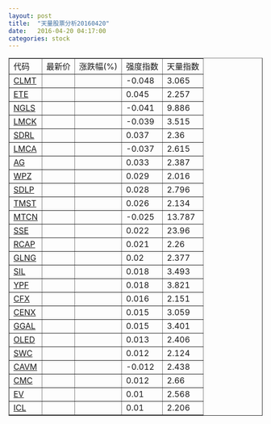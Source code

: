 ```yaml
---
layout: post
title:  "天量股票分析20160420"
date:   2016-04-20 04:17:00
categories: stock
---
```

<script type="text/javascript">
var stockList = []
stockList.push('gb_clmt');
stockList.push('gb_ete');
stockList.push('gb_ngls');
stockList.push('gb_lmck');
stockList.push('gb_sdrl');
stockList.push('gb_lmca');
stockList.push('gb_ag');
stockList.push('gb_wpz');
stockList.push('gb_sdlp');
stockList.push('gb_tmst');
stockList.push('gb_mtcn');
stockList.push('gb_sse');
stockList.push('gb_rcap');
stockList.push('gb_glng');
stockList.push('gb_sil');
stockList.push('gb_ypf');
stockList.push('gb_cfx');
stockList.push('gb_cenx');
stockList.push('gb_ggal');
stockList.push('gb_oled');
stockList.push('gb_swc');
stockList.push('gb_cavm');
stockList.push('gb_cmc');
stockList.push('gb_ev');
stockList.push('gb_icl');
</script>

<table border="1">
 <tr>
  <td>代码</td>
  <td>最新价</td>
  <td>涨跌幅(%)</td>
 <td>强度指数</td>
 <td>天量指数</td>
</tr>
  <tr id="clmt"><td><a href="http://stock.finance.sina.com.cn/usstock/quotes/CLMT.html" target="_blank">CLMT</a></td><td></td><td></td><td>-0.048</td><td>3.065</td></tr>
  <tr id="ete"><td><a href="http://stock.finance.sina.com.cn/usstock/quotes/ETE.html" target="_blank">ETE</a></td><td></td><td></td><td>0.045</td><td>2.257</td></tr>
  <tr id="ngls"><td><a href="http://stock.finance.sina.com.cn/usstock/quotes/NGLS.html" target="_blank">NGLS</a></td><td></td><td></td><td>-0.041</td><td>9.886</td></tr>
  <tr id="lmck"><td><a href="http://stock.finance.sina.com.cn/usstock/quotes/LMCK.html" target="_blank">LMCK</a></td><td></td><td></td><td>-0.039</td><td>3.515</td></tr>
  <tr id="sdrl"><td><a href="http://stock.finance.sina.com.cn/usstock/quotes/SDRL.html" target="_blank">SDRL</a></td><td></td><td></td><td>0.037</td><td>2.36</td></tr>
  <tr id="lmca"><td><a href="http://stock.finance.sina.com.cn/usstock/quotes/LMCA.html" target="_blank">LMCA</a></td><td></td><td></td><td>-0.037</td><td>2.615</td></tr>
  <tr id="ag"><td><a href="http://stock.finance.sina.com.cn/usstock/quotes/AG.html" target="_blank">AG</a></td><td></td><td></td><td>0.033</td><td>2.387</td></tr>
  <tr id="wpz"><td><a href="http://stock.finance.sina.com.cn/usstock/quotes/WPZ.html" target="_blank">WPZ</a></td><td></td><td></td><td>0.029</td><td>2.016</td></tr>
  <tr id="sdlp"><td><a href="http://stock.finance.sina.com.cn/usstock/quotes/SDLP.html" target="_blank">SDLP</a></td><td></td><td></td><td>0.028</td><td>2.796</td></tr>
  <tr id="tmst"><td><a href="http://stock.finance.sina.com.cn/usstock/quotes/TMST.html" target="_blank">TMST</a></td><td></td><td></td><td>0.026</td><td>2.134</td></tr>
  <tr id="mtcn"><td><a href="http://stock.finance.sina.com.cn/usstock/quotes/MTCN.html" target="_blank">MTCN</a></td><td></td><td></td><td>-0.025</td><td>13.787</td></tr>
  <tr id="sse"><td><a href="http://stock.finance.sina.com.cn/usstock/quotes/SSE.html" target="_blank">SSE</a></td><td></td><td></td><td>0.022</td><td>23.96</td></tr>
  <tr id="rcap"><td><a href="http://stock.finance.sina.com.cn/usstock/quotes/RCAP.html" target="_blank">RCAP</a></td><td></td><td></td><td>0.021</td><td>2.26</td></tr>
  <tr id="glng"><td><a href="http://stock.finance.sina.com.cn/usstock/quotes/GLNG.html" target="_blank">GLNG</a></td><td></td><td></td><td>0.02</td><td>2.377</td></tr>
  <tr id="sil"><td><a href="http://stock.finance.sina.com.cn/usstock/quotes/SIL.html" target="_blank">SIL</a></td><td></td><td></td><td>0.018</td><td>3.493</td></tr>
  <tr id="ypf"><td><a href="http://stock.finance.sina.com.cn/usstock/quotes/YPF.html" target="_blank">YPF</a></td><td></td><td></td><td>0.018</td><td>3.821</td></tr>
  <tr id="cfx"><td><a href="http://stock.finance.sina.com.cn/usstock/quotes/CFX.html" target="_blank">CFX</a></td><td></td><td></td><td>0.016</td><td>2.151</td></tr>
  <tr id="cenx"><td><a href="http://stock.finance.sina.com.cn/usstock/quotes/CENX.html" target="_blank">CENX</a></td><td></td><td></td><td>0.015</td><td>3.059</td></tr>
  <tr id="ggal"><td><a href="http://stock.finance.sina.com.cn/usstock/quotes/GGAL.html" target="_blank">GGAL</a></td><td></td><td></td><td>0.015</td><td>3.401</td></tr>
  <tr id="oled"><td><a href="http://stock.finance.sina.com.cn/usstock/quotes/OLED.html" target="_blank">OLED</a></td><td></td><td></td><td>0.013</td><td>2.406</td></tr>
  <tr id="swc"><td><a href="http://stock.finance.sina.com.cn/usstock/quotes/SWC.html" target="_blank">SWC</a></td><td></td><td></td><td>0.012</td><td>2.124</td></tr>
  <tr id="cavm"><td><a href="http://stock.finance.sina.com.cn/usstock/quotes/CAVM.html" target="_blank">CAVM</a></td><td></td><td></td><td>-0.012</td><td>2.438</td></tr>
  <tr id="cmc"><td><a href="http://stock.finance.sina.com.cn/usstock/quotes/CMC.html" target="_blank">CMC</a></td><td></td><td></td><td>0.012</td><td>2.66</td></tr>
  <tr id="ev"><td><a href="http://stock.finance.sina.com.cn/usstock/quotes/EV.html" target="_blank">EV</a></td><td></td><td></td><td>0.01</td><td>2.568</td></tr>
  <tr id="icl"><td><a href="http://stock.finance.sina.com.cn/usstock/quotes/ICL.html" target="_blank">ICL</a></td><td></td><td></td><td>0.01</td><td>2.206</td></tr>
</table>
